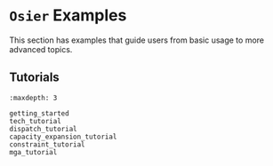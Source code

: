 # `Osier` Examples


This section has examples that guide users from basic usage to more advanced topics.


## Tutorials
```{toctree}
:maxdepth: 3

getting_started
tech_tutorial
dispatch_tutorial
capacity_expansion_tutorial
constraint_tutorial
mga_tutorial
```
